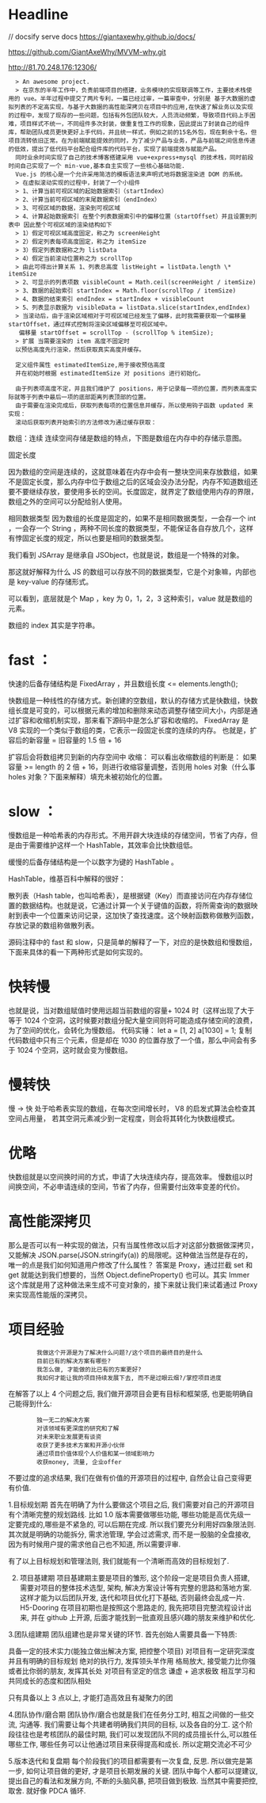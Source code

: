 # Headline

// docsify serve docs
https://giantaxewhy.github.io/docs/

https://github.com/GiantAxeWhy/MVVM-why.git

http://81.70.248.176:12306/

      > An awesome project.
      > 在京东的半年工作中，负责前端项目的搭建，业务模块的实现联调等工作，主要技术栈使用的 vue。半年过程中提交了两片专利，一篇已经过审，一篇审查中，分别是 基于大数据的虚拟列表的不定高实现，与基于大数据的高性能深拷贝在项目中的应用,在快速了解业务以及实现的过程中，发现了现存的一些问题，包括有外包团队较大，人员流动频繁，导致项目代码上手困难，项目样式不统一，不同组件多次封装，做重复性工作的现象，因此提出了封装自己的组件库，帮助团队成员更快更好上手代码，并且统一样式，例如之前的15名外包，现在剩余十名，但项目流转依旧正常。在为前端赋能提效的同时，为了减少产品与业务，产品与前端之间信息传递的低效，提出了低代码平台配合组件库的代码平台，实现了前端提效与赋能产品。
      同时业余时间实现了自己的技术博客搭建采用 vue+express+mysql 的技术栈，同时前段时间自己实现了一个 min-vue,基本自主实现了一些核心基础功能.
      Vue.js 的核心是一个允许采用简洁的模板语法来声明式地将数据渲染进 DOM 的系统。
      > 在虚拟滚动实现的过程中，封装了一个小组件
      > 1、计算当前可视区域的起始数据索引（startIndex）
      > 2、计算当前可视区域的末尾数据索引（endIndex）
      > 3、可视区域的数据，渲染到可视区域
      > 4、计算起始数据索引 在整个列表数据索引中的偏移位置（startOffset）并且设置到列表中 因此整个可视区域的渲染结构如下
      > 1）假定可视区域高度固定，称之为 screenHeight
      > 2）假定列表每项高度固定，称之为 itemSize
      > 3）假定列表数据称之为 listData
      > 4）假定当前滚动位置称之为 scrollTop
      > 由此可得出计算关系 1、列表总高度 listHeight = listData.length \* itemSize
      > 2、可显示的列表项数 visibleCount = Math.ceil(screenHeight / itemSize)
      > 3、数据的起始索引 startIndex = Math.floor(scrollTop / itemSize)
      > 4、数据的结束索引 endIndex = startIndex + visibleCount
      > 5、列表显示数据为 visibleData = listData.slice(startIndex,endIndex)
      > 当滚动后，由于渲染区域相对于可视区域已经发生了偏移，此时我需要获取一个偏移量 startOffset，通过样式控制将渲染区域偏移至可视区域中。
       偏移量 startOffset = scrollTop - (scrollTop % itemSize);
      > 扩展 当需要渲染的 item 高度不固定时
      以预估高度先行渲染，然后获取真实高度并缓存。

      定义组件属性 estimatedItemSize,用于接收预估高度
      并在初始时根据 estimatedItemSize 对 positions 进行初始化。

      由于列表项高度不定，并且我们维护了 positions，用于记录每一项的位置，而列表高度实际就等于列表中最后一项的底部距离列表顶部的位置。
      由于需要在渲染完成后，获取列表每项的位置信息并缓存，所以使用钩子函数 updated 来实现：
      滚动后获取列表开始索引的方法修改为通过缓存获取：

数组：连续
连续空间存储是数组的特点，下图是数组在内存中的存储示意图。

固定长度

因为数组的空间是连续的，这就意味着在内存中会有一整块空间来存放数组，如果不是固定长度，那么内存中位于数组之后的区域会没办法分配，内存不知道数组还要不要继续存放，要使用多长的空间。长度固定，就界定了数组使用内存的界限，数组之外的空间可以分配给别人使用。

相同数据类型
因为数组的长度是固定的，如果不是相同数据类型，一会存一个 int ，一会存一个 String ，两种不同长度的数据类型，不能保证各自存放几个，这样有悖固定长度的规定，所以也要是相同的数据类型。

我们看到 JSArray 是继承自 JSObject，也就是说，数组是一个特殊的对象。

那这就好解释为什么 JS 的数组可以存放不同的数据类型，它是个对象嘛，内部也是 key-value 的存储形式。

可以看到，底层就是个 Map ，key 为 0，1，2，3 这种索引，value 就是数组的元素。

数组的 index 其实是字符串。

# fast ：

快速的后备存储结构是 FixedArray ，并且数组长度 <= elements.length();

快数组是一种线性的存储方式。新创建的空数组，默认的存储方式是快数组，快数组长度是可变的，可以根据元素的增加和删除来动态调整存储空间大小，内部是通过扩容和收缩机制实现，那来看下源码中是怎么扩容和收缩的。
FixedArray 是 V8 实现的一个类似于数组的类，它表示一段固定长度的连续的内存。
也就是，扩容后的新容量 = 旧容量的 1.5 倍 + 16

扩容后会将数组拷贝到新的内存空间中
收缩：
可以看出收缩数组的判断是： 如果容量 >= length 的 2 倍 + 16，则进行收缩容量调整，否则用 holes 对象（什么事 holes 对象？下面来解释）填充未被初始化的位置。

# slow ：

慢数组是一种哈希表的内存形式。不用开辟大块连续的存储空间，节省了内存，但是由于需要维护这样一个 HashTable，其效率会比快数组低。

缓慢的后备存储结构是一个以数字为键的 HashTable 。

HashTable，维基百科中解释的很好：

散列表（Hash table，也叫哈希表），是根据键（Key）而直接访问在内存存储位置的数据结构。也就是说，它通过计算一个关于键值的函数，将所需查询的数据映射到表中一个位置来访问记录，这加快了查找速度。这个映射函数称做散列函数，存放记录的数组称做散列表。

源码注释中的 fast 和 slow，只是简单的解释了一下，对应的是快数组和慢数组，下面来具体的看一下两种形式是如何实现的。

# 快转慢

也就是说，当对数组赋值时使用远超当前数组的容量+ 1024 时（这样出现了大于等于 1024 个空洞，这时候要对数组分配大量空间则将可能造成存储空间的浪费，为了空间的优化，会转化为慢数组。
代码实锤：
let a = [1, 2]
a[1030] = 1;
复制代码数组中只有三个元素，但是却在 1030 的位置存放了一个值，那么中间会有多于 1024 个空洞，这时就会变为慢数组。

# 慢转快

慢 -> 快
处于哈希表实现的数组，在每次空间增长时， V8 的启发式算法会检查其空间占用量， 若其空洞元素减少到一定程度，则会将其转化为快数组模式。

# 优略

快数组就是以空间换时间的方式，申请了大块连续内存，提高效率。 慢数组以时间换空间，不必申请连续的空间，节省了内存，但需要付出效率变差的代价。

# 高性能深拷贝

那么是否可以有一种实现的做法，只有当属性修改以后才对这部分数据做深拷贝，又能解决 JSON.parse(JSON.stringify(a)) 的局限呢。这种做法当然是存在的，唯一的点是我们如何知道用户修改了什么属性？
答案是 Proxy，通过拦截 set 和 get 就能达到我们想要的，当然 Object.defineProperty() 也可以。其实 Immer 这个库就是用了这种做法来生成不可变对象的，接下来就让我们来试着通过 Proxy 来实现高性能版的深拷贝。

# 项目经验

            我做这个开源是为了解决什么问题?/这个项目的最终目的是什么
            目前已有的解决方案有哪些?
            我怎么做, 才能做的比已有的方案更好?
            我如何才能让我的项目持续发展下去, 而不是过眼云烟?/掌控项目进度

在解答了以上 4 个问题之后, 我们做开源项目会更有目标和框架感, 也更能明确自己能得到什么:

            独一无二的解决方案
            对该领域有更深度的研究和了解
            对未来职业发展更有谈资
            收获了更多技术方案和开源小伙伴
            通过项目价值体现个人价值和某一领域影响力
            收获money, 流量, 企业offer

不要过度的追求结果, 我们在做有价值的开源项目的过程中, 自然会让自己变得更有价值.

1.目标规划期
首先在明确了为什么要做这个项目之后, 我们需要对自己的开源项目有个清晰完整的规划路线. 比如 1.0 版本需要做哪些功能, 哪些功能是高优先级一定要完成的,哪些是不紧急的, 可以后期在完成. 所以我们要充分利用好四象限法则.
其次就是明确的功能拆分, 需求池管理, 学会过滤需求, 而不是一股脑的全盘接收, 因为有时候用户提的需求他自己也不知道, 所以需要评审.

有了以上目标规划和管理法则, 我们就能有一个清晰而高效的目标规划了.

2. 项目基建期
   项目基建期主要是项目的雏形, 这个阶段一定是项目负责人搭建, 需要对项目的整体技术选型, 架构, 解决方案设计等有完整的思路和落地方案. 这样才能为以后团队开发, 迭代和项目优化打下基础, 否则最终会乱成一片. H5-Dooring 在项目初期也是按照这个思路走的, 我先把项目完整流程设计出来, 并在 github 上开源, 后面才能找到一批直观且感兴趣的朋友来维护和优化.

3.团队组建期
团队组建也是非常关键的环节. 首先创始人需要具备一下特质:

具备一定的技术实力(能独立做出解决方案, 把控整个项目)
对项目有一定研究深度并且有明确的目标规划
绝对的执行力, 发挥领头羊作用
格局放大, 接受能力比你强或者比你弱的朋友, 发挥其长处
对项目有坚定的信念
谦虚 + 追求极致
相互学习和共同成长的态度和团队相处

只有具备以上 3 点以上, 才能打造高效且有凝聚力的团

4.团队协作/磨合期
团队协作/磨合也就是我们在任务分工时, 相互之间做的一些交流, 沟通等.
我们需要让每个共建者明确我们共同的目标, 以及各自的分工. 这个阶段往往也是考核团队的最佳时期, 我们可以发现团队不同的成员擅长什么,可以胜任哪些工作, 哪些任务可以让他通过项目来获得提高和成长.
所以定期交流必不可少

5.版本迭代和复盘期
每个阶段我们的项目都需要有一次复盘, 反思. 所以做完是第一步, 如何让项目做的更好, 才是项目长期发展的关键. 团队中每个人都可以提建议, 提出自己的看法和发展方向, 不断的头脑风暴, 把项目做到极致. 当然其中需要把控, 取舍. 就好像 PDCA 循环.
